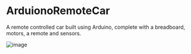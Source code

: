# ArduionoRemoteCar
A remote controlled car built using Arduino, complete with a breadboard, motors, a remote and sensors.

![image](https://github.com/azariak/ArduionoRemoteCar/assets/20154709/48f0ce33-2777-42f9-86b0-9711d5b1c75d)
